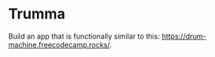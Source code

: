 # Trumma
Build an app that is functionally similar to this: https://drum-machine.freecodecamp.rocks/.


